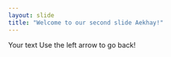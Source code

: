 ```yaml
---
layout: slide
title: "Welcome to our second slide Aekhay!"
---
```

Your text
Use the left arrow to go back!
